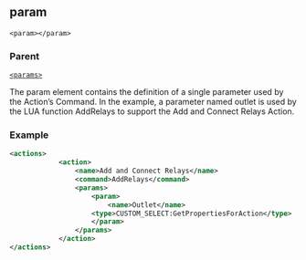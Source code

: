 ## param

`<param></param>`


### Parent

[`<params>`][1]


The param element contains the definition of a single parameter used by the Action’s Command. In the example, a parameter named outlet is used by the LUA function AddRelays to support the Add and Connect Relays Action.

### Example

```xml
<actions>
			<action>
				<name>Add and Connect Relays</name>
				<command>AddRelays</command>
				<params>
					<param>
						<name>Outlet</name>
					<type>CUSTOM_SELECT:GetPropertiesForAction</type>
					</param>
				</params>
			</action>
</actions>
```





[1]:	https://verbose-telegram-5004f902.pages.github.io/#actions-xml-params